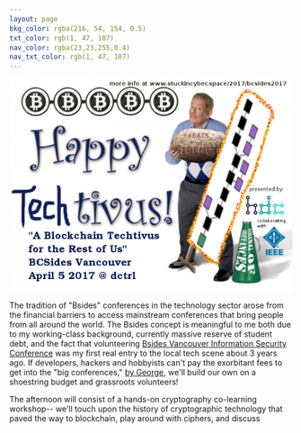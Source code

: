 ```yaml
---
layout: page
bkg_color: rgba(216, 54, 154, 0.5)
txt_color: rgb(1, 47, 107)
nav_color: rgba(23,23,255,0.4)
nav_txt_color: rgb(1, 47, 107)
---
```


![April 5 2017 - BCSides Vancouver Free Drop-in Blockchain Summit](/images/2017projects/techtivus.png)

The tradition of "Bsides" conferences in the technology sector arose from the financial barriers to access mainstream conferences that bring people from all around the world. The Bsides concept is meaningful to me both due to my working-class background, currently massive reserve of student debt, and the fact that volunteering [Bsides Vancouver Information Security Conference](https://bsidesvancouver.com/) was my first real entry to the local tech scene about 3 years ago. If developers, hackers and hobbyists can't pay the exorbitant fees to get into the "big conferences," [by George](https://youtu.be/vn_PSJsl0LQ), we'll build our own on a shoestring budget and grassroots volunteers!

The afternoon will consist of a hands-on cryptography co-learning workshop-- we'll touch upon the history of cryptographic technology that paved the way to blockchain, play around with ciphers, and discuss
